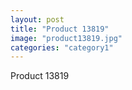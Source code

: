 ```yaml
---
layout: post
title: "Product 13819"
image: "product13819.jpg"
categories: "category1"
---
```

Product 13819
